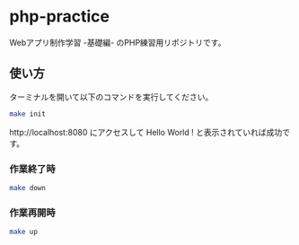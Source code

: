 # php-practice
Webアプリ制作学習 -基礎編- のPHP練習用リポジトリです。

## 使い方
ターミナルを開いて以下のコマンドを実行してください。

```bash
make init
```

http://localhost:8080 にアクセスして Hello World ! と表示されていれば成功です。

### 作業終了時
```bash
make down
```

### 作業再開時
```bash
make up
```
